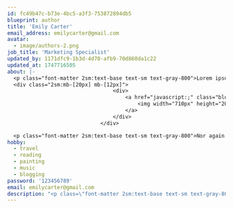 ```yaml
---
id: fc49b47c-b73e-4bc5-a3f3-753872894db5
blueprint: author
title: 'Emily Carter'
email_address: emilycarter@gmail.com
avatar:
  - image/authors-2.png
job_title: 'Marketing Specialist'
updated_by: 1171dfc9-1b3d-4d70-afb9-70d860da1c22
updated_at: 1747716505
about: |-
  <p class="font-matter 2sm:text-base text-sm text-gray-800">Lorem ipsum dolor sit amet, consectetur adipiscing elit, sed do eiusmod tempor incididunt ut labore et dolore magna aliqua. Ut enim ad minim veniam, quis nostrud exercitation ullamco laboris nisi ut aliquip ex ea commodo consequat. Duis aute irure dolor in reprehenderit in voluptate velit esse cillum dolore eu fugiat nulla pariatur. Excepteur sint occaecat cupidatat non proident, sunt in culpa qui officia deserunt mollit anim id est laborum.</p>
  <div class="2sm:mb-[20px] mb-[12px]">
                                  <div>
                                      <a href="javascript:;" class="block w-full overflow-hidden mb-2">
                                          <img width="710px" height="200px" src="/assets/image/about-img-1.png" alt="/" class="w-full">
                                      </a>
                                  </div>
                              </div>

  <p class="font-matter 2sm:text-base text-sm text-gray-800">Nor again is there anyone who loves or pursues or desires to obtain pain of itself, because it is pain, but because occasionally circumstances occur in which toil and pain can procure him some great pleasure. </p>
hobby:
  - travel
  - reading
  - painting
  - music
  - blogging
password: '123456789'
email: emilycarter@gmail.com
description: "<p class=\"font-matter 2sm:text-base text-sm text-gray-800\">Lorem ipsum dolor sit amet, consectetur adipiscing elit, sed do eiusmod tempor incididunt ut labore et dolore magna aliqua. Ut enim ad minim veniam, quis nostrud exercitation ullamco laboris nisi ut aliquip ex ea commodo consequat. Duis aute irure dolor in reprehenderit in voluptate velit esse cillum dolore eu fugiat nulla pariatur. Excepteur sint occaecat cupidatat non proident, sunt in culpa qui officia deserunt mollit anim id est laborum.</p>\r\n<div class=\"2sm:mb-[20px] mb-[12px]\">\r\n                                <div>\r\n                                    <a href=\"javascript:;\" class=\"block w-full overflow-hidden mb-2\">\r\n                                        <img width=\"710px\" height=\"200px\" src=\"/assets/image/about-img-1.png\" alt=\"/\" class=\"w-full\">\r\n                                    </a>\r\n                                </div>\r\n                            </div>\r\n\r\n<p class=\"font-matter 2sm:text-base text-sm text-gray-800\">Nor again is there anyone who loves or pursues or desires to obtain pain of itself, because it is pain, but because occasionally circumstances occur in which toil and pain can procure him some great pleasure. </p>"
---
```

